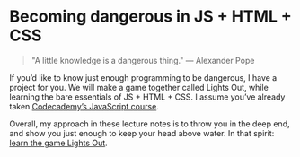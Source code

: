 # Becoming dangerous in JS + HTML + CSS

> "A little knowledge is a dangerous thing." — Alexander Pope

If you’d like to know just enough programming to be dangerous, I have a project for you. We will make a game together called Lights Out, while learning the bare essentials of JS + HTML + CSS.
I assume you’ve already taken [Codecademy’s JavaScript course](https://www.codecademy.com/learn/javascript).

Overall, my approach in these lecture notes is to throw you in the deep end, and show you just enough
to keep your head above water. In that spirit: [learn the game Lights Out](https://mikegagnon.github.io/lights-out/).
